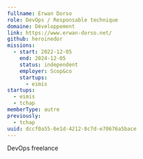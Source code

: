 ```yaml
---
fullname: Erwan Dorso
role: DevOps / Responsable technique
domaine: Développement
link: https://www.erwan-dorso.net/
github: heroinedor
missions:
  - start: 2022-12-05
    end: 2024-12-05
    status: independent
    employer: Scop&co
    startups:
      - eimis
startups:
  - eimis
  - tchap
memberType: autre
previously:
  - tchap
uuid: dccf0a55-6e1d-4212-8c7d-e70676a5bace
---
```

DevOps freelance
